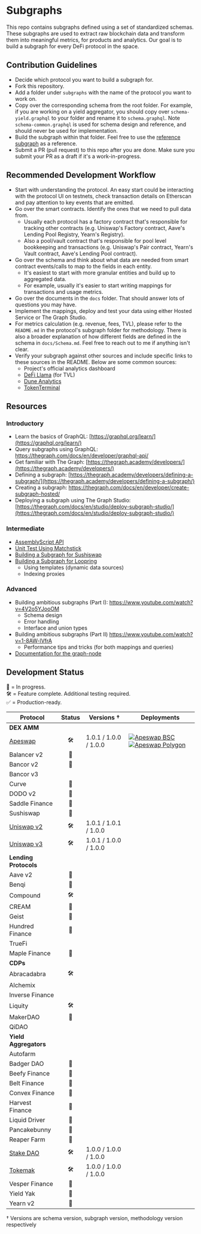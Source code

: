 # Subgraphs

This repo contains subgraphs defined using a set of standardized schemas. These subgraphs are used to extract raw blockchain data and transform them into meaningful metrics, for products and analytics. Our goal is to build a subgraph for every DeFi protocol in the space.

## Contribution Guidelines

- Decide which protocol you want to build a subgraph for.
- Fork this repository.
- Add a folder under `subgraphs` with the name of the protocol you want to work on.
- Copy over the corresponding schema from the root folder. For example, if you are working on a yield aggregator, you should copy over `schema-yield.graphql` to your folder and rename it to `schema.graphql`. Note `schema-common.graphql` is used for schema design and reference, and should never be used for implementation.
- Build the subgraph within that folder. Feel free to use the [reference subgraph](./subgraphs/_reference_/) as a reference.
- Submit a PR (pull request) to this repo after you are done. Make sure you submit your PR as a draft if it's a work-in-progress.

## Recommended Development Workflow

- Start with understanding the protocol. An easy start could be interacting with the protocol UI on testnets, check transaction details on Etherscan and pay attention to key events that are emitted.
- Go over the smart contracts. Identify the ones that we need to pull data from.
  - Usually each protocol has a factory contract that's responsible for tracking other contracts (e.g. Uniswap's Factory contract, Aave's Lending Pool Registry, Yearn's Registry).
  - Also a pool/vault contract that's responsible for pool level bookkeeping and transactions (e.g. Uniswap's Pair contract, Yearn's Vault contract, Aave's Lending Pool contract).
- Go over the schema and think about what data are needed from smart contract events/calls to map to the fields in each entity.
  - It's easiest to start with more granular entities and build up to aggregated data.
  - For example, usually it's easier to start writing mappings for transactions and usage metrics.
- Go over the documents in the `docs` folder. That should answer lots of questions you may have.
- Implement the mappings, deploy and test your data using either Hosted Service or The Graph Studio.
- For metrics calculation (e.g. revenue, fees, TVL), please refer to the `README.md` in the protocol's subgraph folder for methodology. There is also a broader explanation of how different fields are defined in the schema in `docs/Schema.md`. Feel free to reach out to me if anything isn't clear.
- Verify your subgraph against other sources and include specific links to these sources in the README. Below are some common sources:
  - Project's official analytics dashboard
  - [DeFi Llama](https://defillama.com/) (for TVL)
  - [Dune Analytics](https://dune.xyz/)
  - [TokenTerminal](https://www.tokenterminal.com/terminal)

## Resources

### Introductory

- Learn the basics of GraphQL: [https://graphql.org/learn/](https://graphql.org/learn/)
- Query subgraphs using GraphQL: https://thegraph.com/docs/en/developer/graphql-api/
- Get familiar with The Graph: [https://thegraph.academy/developers/](https://thegraph.academy/developers/)
- Defining a subgraph: [https://thegraph.academy/developers/defining-a-subgraph/](https://thegraph.academy/developers/defining-a-subgraph/)
- Creating a subgraph: https://thegraph.com/docs/en/developer/create-subgraph-hosted/
- Deploying a subgraph using The Graph Studio: [https://thegraph.com/docs/en/studio/deploy-subgraph-studio/](https://thegraph.com/docs/en/studio/deploy-subgraph-studio/)

### Intermediate

- [AssemblyScript API](https://thegraph.com/docs/en/developer/assemblyscript-api/)
- [Unit Test Using Matchstick](https://thegraph.com/docs/en/developer/matchstick/)
- [Building a Subgraph for Sushiswap](https://docs.simplefi.finance/subgraph-development-documentation/sushiswap-subgraph-development)
- [Building a Subgraph for Loopring](https://www.youtube.com/watch?v=SNmzhwlQqgU)
  - Using templates (dynamic data sources)
  - Indexing proxies

### Advanced

- Building ambitious subgraphs (Part I): https://www.youtube.com/watch?v=4V2o5YJooOM
  - Schema design
  - Error handling
  - Interface and union types
- Building ambitious subgraphs (Part II) https://www.youtube.com/watch?v=1-8AW-lVfrA
  - Performance tips and tricks (for both mappings and queries)
- [Documentation for the graph-node](https://github.com/graphprotocol/graph-node/tree/master/docs)

## Development Status

🔨 = In progress.  
🛠 = Feature complete. Additional testing required.  
✅ = Production-ready.  

| Protocol |  Status | Versions † | Deployments |
| ------- |  :------: | --- | --- |
| **DEX AMM** |    | |
| [Apeswap](https://apeswap.finance/) | 🛠 | 1.0.1 / 1.0.0 / 1.0.0 |  [![Apeswap BSC](./docs/images/chains/bsc.png)](https://thegraph.com/hosted-service/subgraph/messari/apeswap-bsc) [![Apeswap Polygon](./docs/images/chains/polygon.png)](https://thegraph.com/hosted-service/subgraph/messari/apeswap-polygon) |
| Balancer v2 | 🔨 | | |
| Bancor v2 | 🔨 | | |
| Bancor v3 | | | |
| Curve | 🔨 | | |
| DODO v2 | 🔨 | | |
| Saddle Finance | 🔨 | | |
| Sushiswap | 🔨 | | |
| [Uniswap v2](https://thegraph.com/hosted-service/subgraph/messari/uniswap-v2) | 🛠 | 1.0.1 / 1.0.1 / 1.0.0 | |
| [Uniswap v3](https://thegraph.com/hosted-service/subgraph/messari/uniswap-v3) | 🛠 | 1.0.1 / 1.0.0 / 1.0.0 | |
| **Lending Protocols** |    | |
| Aave v2 | 🔨 | | |
| Benqi | 🔨 | | |
| Compound | 🛠 | | |
| CREAM | 🔨 | | |
| Geist | 🔨 | | |
| Hundred Finance | 🔨 | | |
| TrueFi |   | | |
| Maple Finance | 🔨 | | |
| **CDPs** |    | |
| Abracadabra | 🛠  |  | |
| Alchemix |   | | |
| Inverse Finance |   | | |
| Liquity | 🛠 | | |
| MakerDAO | 🔨 | | |
| QiDAO |   | | |
| **Yield Aggregators** |     | |
| Autofarm |  | | |
| Badger DAO | 🔨 | | |
| Beefy Finance | 🔨 | | |
| Belt Finance | 🔨 | | |
| Convex Finance | 🔨  | | |
| Harvest Finance | 🔨  | | |
| Liquid Driver | 🔨  | | |
| Pancakebunny | 🔨 | | |
| Reaper Farm | 🔨  | | |
| [Stake DAO](https://thegraph.com/hosted-service/subgraph/messari/stake-dao) | 🛠 | 1.0.0 / 1.0.0 / 1.0.0 | |
| [Tokemak](https://thegraph.com/hosted-service/subgraph/messari/tokemak) | 🛠 | 1.0.0 / 1.0.0 / 1.0.0 | |
| Vesper Finance | 🔨 | | |
| Yield Yak | 🔨 | | |
| Yearn v2 | 🔨 | | |

† Versions are schema version, subgraph version, methodology version respectively